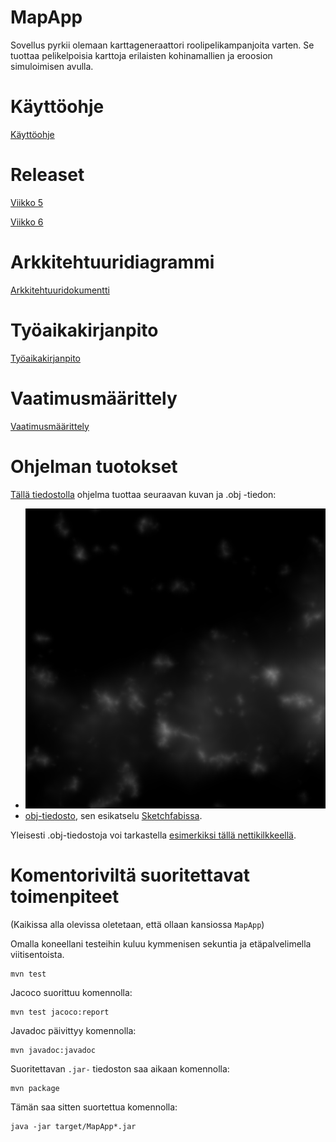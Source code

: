 # MapApp

Sovellus pyrkii olemaan karttageneraattori roolipelikampanjoita varten. Se tuottaa pelikelpoisia karttoja erilaisten kohinamallien ja eroosion simuloimisen avulla.

# Käyttöohje

[Käyttöohje](dokumentaatio/käyttöohje.md)

# Releaset

[Viikko 5](https://github.com/nomelif/ot-harjoitustyo/releases/tag/viikko5)

[Viikko 6](https://github.com/nomelif/ot-harjoitustyo/releases/tag/viikko6)

# Arkkitehtuuridiagrammi

[Arkkitehtuuridokumentti](dokumentaatio/arkkitehtuuri.md)

# Työaikakirjanpito

[Työaikakirjanpito](dokumentaatio/Työaikakirjanpito.md)

# Vaatimusmäärittely

[Vaatimusmäärittely](dokumentaatio/vaatimusmäärittely.md)

# Ohjelman tuotokset

[Tällä tiedostolla](dokumentaatio/demot/Viekas%20kettu.map) ohjelma tuottaa seuraavan kuvan ja .obj -tiedon:

* ![esimerkkikuva](dokumentaatio/demot/Viekas%20kettu.png)
* [obj-tiedosto](dokumentaatio/demot/Viekas%20kettu.obj), sen esikatselu [Sketchfabissa](https://sketchfab.com/3d-models/mapapp-demo-18ee7da3680a41c4a5a3bfdbac9c4516).

Yleisesti .obj-tiedostoja voi tarkastella [esimerkiksi tällä nettikilkkeellä](http://masc.cs.gmu.edu/wiki/ObjViewer).

# Komentoriviltä suoritettavat toimenpiteet

(Kaikissa alla olevissa oletetaan, että ollaan kansiossa `MapApp`)

Omalla koneellani testeihin kuluu kymmenisen sekuntia ja etäpalvelimella viitisentoista.

```
mvn test
```

Jacoco suorittuu komennolla:

```
mvn test jacoco:report
```

Javadoc päivittyy komennolla:

```
mvn javadoc:javadoc
```

Suoritettavan `.jar-` tiedoston saa aikaan komennolla:

```
mvn package
```

Tämän saa sitten suortettua komennolla:

```
java -jar target/MapApp*.jar
```
